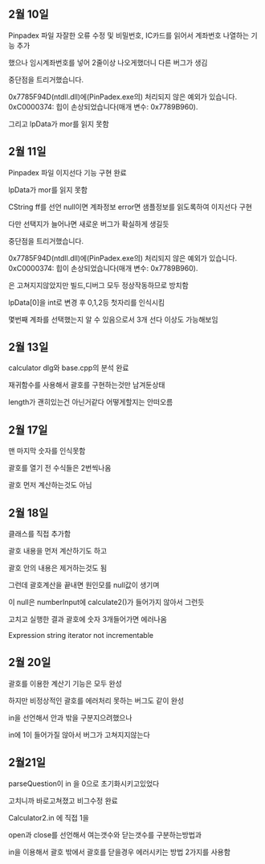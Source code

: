 2월 10일
------------------------

Pinpadex 파일 자잘한 오류 수정 및 비밀번호, IC카드를 읽어서 계좌번호 나열하는 기능 추가

했으나 임시계좌번호를 넣어 2줄이상 나오게했더니 다른 버그가 생김

중단점을 트리거했습니다.

0x7785F94D(ntdll.dll)에(PinPadex.exe의) 처리되지 않은 예외가 있습니다. 0xC0000374: 힙이 손상되었습니다(매개 변수: 0x7789B960).

그리고 lpData가 mor를 읽지 못함



2월 11일
---------------------------

Pinpadex 파일 이지선다 기능 구현 완료

lpData가 mor를 읽지 못함

CString ff를 선언 null이면 계좌정보 error면 샘플정보를 읽도록하여 이지선다 구현

다만 선택지가 늘어나면 새로운 버그가 확실하게 생길듯

중단점을 트리거했습니다.

0x7785F94D(ntdll.dll)에(PinPadex.exe의) 처리되지 않은 예외가 있습니다. 0xC0000374: 힙이 손상되었습니다(매개 변수: 0x7789B960).

은 고쳐지지않았지만 빌드,디버그 모두 정상작동하므로 방치함

lpData[0]을 int로 변경 후 0,1,2등 첫자리를 인식시킴

몇번째 계좌를 선택했는지 알 수 있음으로서 3개 선다 이상도 가능해보임


2월 13일
-----------------------------

calculator dlg와 base.cpp의 분석 완료

재귀함수를 사용해서 괄호를 구현하는것만 남겨둔상태

length가 괜히있는건 아닌거같다 어떻게할지는 안떠오름


2월 17일
-------------------------------

맨 마지막 숫자를 인식못함

괄호를 열기 전 수식들은 2번씩나옴

괄호 먼저 계산하는것도 아님


2월 18일
-------------------------

클래스를 직접 추가함

괄호 내용을 먼저 계산하기도 하고

괄호 안의 내용은 제거하는것도 됨

그런데 괄호계산을 끝내면 원인모를 null값이 생기며

이 null은 numberInput에 calculate2()가 들어가지 않아서 그런듯

고치고 실행한 결과 괄호에 숫자 3개들어가면 에러나옴

Expression string iterator not incrementable

2월 20일
----------------------------
괄호를 이용한 계산기 기능은 모두 완성

하지만 비정상적인 괄호를 에러처리 못하는 버그도 같이 완성

in을 선언해서 안과 밖을 구분지으려했으나

in에 1이 들어가질 않아서 버그가 고쳐지지않는다

2월21일
--------------------------------
parseQuestion이 in 을 0으로 초기화시키고있었다

고치니까 바로고쳐졌고 비그수정 완료

Calculator2.in 에 직접 1을 

open과 close를 선언해서 여는갯수와 닫는갯수를 구분하는방법과

in을 이용해서 괄호 밖에서 괄호를 닫을경우 에러시키는 방법 2가지를 사용함

